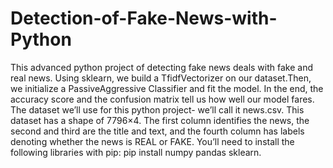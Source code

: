 # Detection-of-Fake-News-with-Python
This advanced python project of detecting fake news deals with fake and real news. 
Using sklearn, we build a TfidfVectorizer on our dataset.Then, we initialize a PassiveAggressive Classifier and fit the model. In the end, the accuracy score and the confusion matrix tell us how well our model fares.
The dataset we’ll use for this python project- we’ll call it news.csv. This dataset has a shape of 7796×4. The first column identifies the news, the second and third are the title and text, and the fourth column has labels denoting whether the news is REAL or FAKE. 
You’ll need to install the following libraries with pip:
pip install numpy pandas sklearn.
